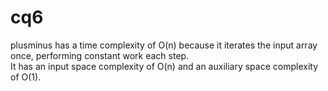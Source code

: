 # cq6

plusminus has a time complexity of O(n) because it iterates the input array once, performing constant work each step.\
It has an input space complexity of O(n) and an auxiliary space complexity of O(1).
